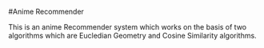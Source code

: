 #Anime Recommender

This is an anime Recommender system which works on the basis of two algorithms which are Eucledian Geometry and Cosine Similarity algorithms. 

